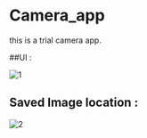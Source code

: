 # Camera_app
this is a trial camera app.

##UI :

![1](https://user-images.githubusercontent.com/58788722/131974679-4eff5fea-5ad4-4296-90ec-315fc38c974a.jpg)

## Saved Image location :
![2](https://user-images.githubusercontent.com/58788722/131974650-4f7035a7-1017-4725-82a9-b35282983f38.jpg)
